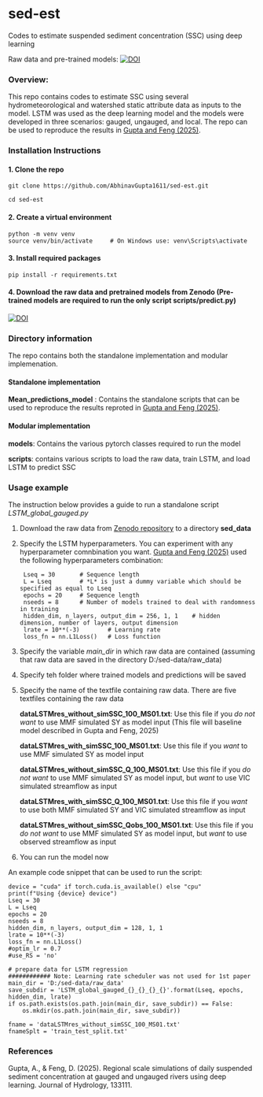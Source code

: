# sed-est
Codes to estimate suspended sediment concentration (SSC) using deep learning

Raw data and pre-trained models: [![DOI](https://zenodo.org/badge/DOI/10.5281/zenodo.14902634.svg)](https://doi.org/10.5281/zenodo.14902634)

### Overview:

This repo contains codes to estimate SSC using several hydrometeorological and watershed static attribute data as inputs to the model. LSTM was used as the deep learning model and the models were developed in three scenarios: gauged, ungauged, and local. The repo can be used to reproduce the results in [Gupta and Feng (2025)](https://www.sciencedirect.com/science/article/pii/S0022169425004494).

### Installation Instructions

#### 1. Clone the repo
    git clone https://github.com/AbhinavGupta1611/sed-est.git

    cd sed-est

#### 2. Create a virtual environment
    python -m venv venv
    source venv/bin/activate     # On Windows use: venv\Scripts\activate

#### 3. Install required packages
    pip install -r requirements.txt

#### 4. Download the raw data and pretrained models from Zenodo  (Pre-trained models are required to run the only script scripts/predict.py) 
[![DOI](https://zenodo.org/badge/DOI/10.5281/zenodo.14902634.svg)](https://doi.org/10.5281/zenodo.14902634)
    
### Directory information
The repo contains both the standalone implementation and modular implemenation.

#### Standalone implementation 
**Mean_predictions_model** : Contains the standalone scripts that can be used to reproduce the results reproted in [Gupta and Feng (2025)](https://www.sciencedirect.com/science/article/pii/S0022169425004494).

#### Modular implementation
**models**: Contains the various pytorch classes required to run the model

**scripts**: contains various scripts to load the raw data, train LSTM, and load LSTM to predict SSC

### Usage example
The instruction below provides a guide to run a standalone script *LSTM_global_gauged.py*
1. Download the raw data from [Zenodo repository](https://zenodo.org/records/14902634) to a directory **sed_data**
2. Specify the LSTM hyperparameters. You can experiment with any hyperparameter comnbination you want. [Gupta and Feng (2025)](https://www.sciencedirect.com/science/article/pii/S0022169425004494) used the following hyperparameters combination:
   
        Lseq = 30       # Sequence length
        L = Lseq        # *L* is just a dummy variable which should be specified as equal to Lseq 
        epochs = 20     # Sequence length    
        nseeds = 8      # Number of models trained to deal with randomness in training
        hidden_dim, n_layers, output_dim = 256, 1, 1    # hidden dimension, number of layers, output dimension
        lrate = 10**(-3)        # Learning rate
        loss_fn = nn.L1Loss()   # Loss function
   
4. Specify the variable *main_dir* in which raw data are contained (assuming that raw data are saved in the directory D:/sed-data/raw_data)
5. Specify teh folder where trained models and predictions will be saved
6. Specify the name of the textfile containing raw data. There are five textfiles containing the raw data

   **dataLSTMres_without_simSSC_100_MS01.txt**: Use this file if you *do not want* to use MMF simulated SY as model input (This file will baseline model described in Gupta and Feng, 2025)

   **dataLSTMres_with_simSSC_100_MS01.txt**: Use this file if you *want* to use MMF simulated SY as model input

   **dataLSTMres_without_simSSC_Q_100_MS01.txt**: Use this file if you *do not want* to use MMF simulated SY as model input, but *want* to use VIC simulated streamflow as input

   **dataLSTMres_with_simSSC_Q_100_MS01.txt**: Use this file if you *want* to use both MMF simulated SY and VIC simulated streamflow as input

   **dataLSTMres_without_simSSC_Qobs_100_MS01.txt**: Use this file if you *do not want* to use MMF simulated SY as model input, but *want* to use observed streamflow as input

7. You can run the model now

An example code snippet that can be used to run the script:

    device = "cuda" if torch.cuda.is_available() else "cpu"
    print(f"Using {device} device")
    Lseq = 30
    L = Lseq
    epochs = 20
    nseeds = 8
    hidden_dim, n_layers, output_dim = 128, 1, 1
    lrate = 10**(-3)
    loss_fn = nn.L1Loss()
    #optim_lr = 0.7
    #use_RS = 'no'
    
    # prepare data for LSTM regression
    ############ Note: Learning rate scheduler was not used for 1st paper 
    main_dir = 'D:/sed-data/raw_data'
    save_subdir = 'LSTM_global_gauged_{}_{}_{}_{}'.format(Lseq, epochs, hidden_dim, lrate)
    if os.path.exists(os.path.join(main_dir, save_subdir)) == False:
        os.mkdir(os.path.join(main_dir, save_subdir))
    
    fname = 'dataLSTMres_without_simSSC_100_MS01.txt'
    fnameSplt = 'train_test_split.txt'

   

### References
Gupta, A., & Feng, D. (2025). Regional scale simulations of daily suspended sediment concentration at gauged and ungauged rivers using deep learning. Journal of Hydrology, 133111.
    


